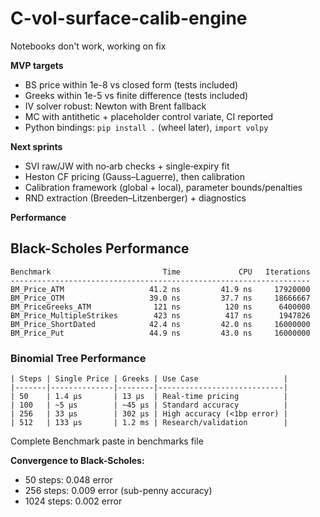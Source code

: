 # C-vol-surface-calib-engine

Notebooks don't work, working on fix

**MVP targets**
- BS price within 1e-8 vs closed form (tests included)
- Greeks within 1e-5 vs finite difference (tests included)
- IV solver robust: Newton with Brent fallback
- MC with antithetic + placeholder control variate, CI reported
- Python bindings: `pip install .` (wheel later), `import volpy`


**Next sprints**
- SVI raw/JW with no‑arb checks + single‑expiry fit
- Heston CF pricing (Gauss–Laguerre), then calibration
- Calibration framework (global + local), parameter bounds/penalties
- RND extraction (Breeden–Litzenberger) + diagnostics

**Performance**

## Black-Scholes Performance
```
Benchmark                         Time             CPU   Iterations
-------------------------------------------------------------------
BM_Price_ATM                   41.2 ns         41.9 ns     17920000
BM_Price_OTM                   39.0 ns         37.7 ns     18666667
BM_PriceGreeks_ATM              121 ns          120 ns      6400000
BM_Price_MultipleStrikes        423 ns          417 ns      1947826
BM_Price_ShortDated            42.4 ns         42.0 ns     16000000
BM_Price_Put                   44.9 ns         43.0 ns     16000000
```

### Binomial Tree Performance
```
| Steps | Single Price | Greeks | Use Case                   |
|-------|--------------|--------|----------------------------|
| 50    | 1.4 μs       | 13 μs  | Real-time pricing          |
| 100   | ~5 μs        | ~45 μs | Standard accuracy          |
| 256   | 33 μs        | 302 μs | High accuracy (<1bp error) |
| 512   | 133 μs       | 1.2 ms | Research/validation        |
```
Complete Benchmark paste in benchmarks file

**Convergence to Black-Scholes:**
- 50 steps: 0.048 error
- 256 steps: 0.009 error (sub-penny accuracy)
- 1024 steps: 0.002 error
